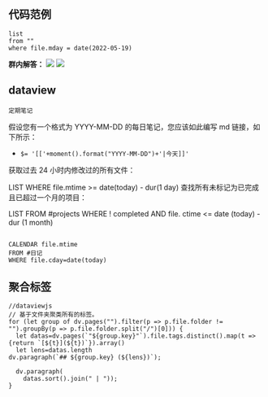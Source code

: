 
## 代码范例

```
list
from ""
where file.mday = date(2022-05-19)
```

**群内解答：**
![](https://growlr-center-blog-image.oss-cn-beijing.aliyuncs.com/image/MSCNFQK$BR%7DP3613AM%7D8_KW.jpg)
![](https://growlr-center-blog-image.oss-cn-beijing.aliyuncs.com/image/20220519232510.png)


## dataview

    定期笔记

假设您有一个格式为 YYYY-MM-DD 的每日笔记，您应该如此编写 md 链接，如下所示：

- `$= '[['+moment().format("YYYY-MM-DD")+'|今天]]'`

获取过去 24 小时内修改过的所有文件：

LIST WHERE file.mtime >= date(today) - dur(1 day)
查找所有未标记为已完成且已超过一个月的项目：

LIST FROM #projects
WHERE ! completed AND file. ctime <= date (today) - dur (1 month)

```

CALENDAR file.mtime
FROM #日记 
WHERE file.cday=date(today)

```

## 聚合标签
```
//dataviewjs
// 基于文件夹聚类所有的标签。
for (let group of dv.pages("").filter(p => p.file.folder != "").groupBy(p => p.file.folder.split("/")[0])) {
  let datas=dv.pages(`"${group.key}"`).file.tags.distinct().map(t => {return `[${t}](${t})`}).array()
  let lens=datas.length
dv.paragraph(`## ${group.key} (${lens})`);

  dv.paragraph(
    datas.sort().join(" | "));
}
```